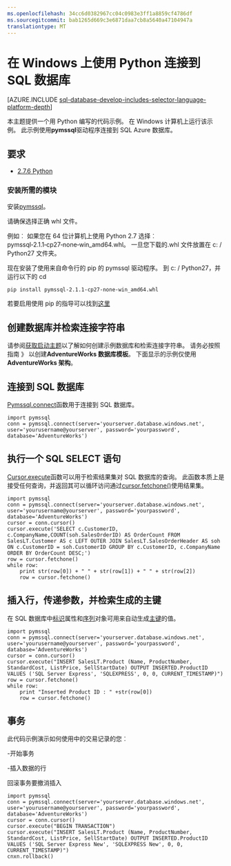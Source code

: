 ```yaml
---
ms.openlocfilehash: 34cc6d0382967cc04c0983e3ff1a8859cf4786df
ms.sourcegitcommit: bab1265d669c3e6871daa7cb8a5640a47104947a
translationtype: MT
---
```

<properties 
    pageTitle="在 Windows 上使用 Python 连接到 SQL 数据库" 
    description="介绍可用于从 Windows 客户端连接到 SQL Azure 数据库的 Python 代码示例。 此示例使用 pymssql 驱动程序。"
    services="sql-database" 
    documentationCenter="" 
    authors="meet-bhagdev" 
    manager="jeffreyg" 
    editor=""/>


<tags 
    ms.service="sql-database" 
    ms.workload="data-management" 
    ms.tgt_pltfrm="na" 
    ms.devlang="python" 
    ms.topic="article" 
    ms.date="07/20/2015" 
    ms.author="mebha"/>


# 在 Windows 上使用 Python 连接到 SQL 数据库


[AZURE.INCLUDE [sql-database-develop-includes-selector-language-platform-depth](../../includes/sql-database-develop-includes-selector-language-platform-depth.md)]


本主题提供一个用 Python 编写的代码示例。 在 Windows 计算机上运行该示例。 此示例使用**pymssql**驱动程序连接到 SQL Azure 数据库。


## 要求


- [2.7.6 Python](https://www.python.org/download/releases/2.7.6/)


### 安装所需的模块


安装[pymssql](http://www.lfd.uci.edu/~gohlke/pythonlibs/#pymssql)。 

请确保选择正确 whl 文件。

例如︰ 如果您在 64 位计算机上使用 Python 2.7 选择︰ pymssql‑2.1.1‑cp27‑none‑win_amd64.whl。
一旦您下载的.whl 文件放置在 c: / Python27 文件夹。

现在安装了使用来自命令行的 pip 的 pymssql 驱动程序。 到 c: / Python27，并运行以下的 cd
    
    pip install pymssql‑2.1.1‑cp27‑none‑win_amd64.whl

若要启用使用 pip 的指导可以找到[这里](http://stackoverflow.com/questions/4750806/how-to-install-pip-on-windows)


## 创建数据库并检索连接字符串


请参阅[获取启动主题](sql-database-get-started.md)以了解如何创建示例数据库和检索连接字符串。 请务必按照指南 》 以创建**AdventureWorks 数据库模板**。 下面显示的示例仅使用**AdventureWorks 架构**。 


## 连接到 SQL 数据库


[Pymssql.connect](http://pymssql.org/en/latest/ref/pymssql.html)函数用于连接到 SQL 数据库。

    import pymssql
    conn = pymssql.connect(server='yourserver.database.windows.net', user='yourusername@yourserver', password='yourpassword', database='AdventureWorks')


## 执行一个 SQL SELECT 语句

[Cursor.execute](http://pymssql.org/en/latest/ref/pymssql.html#pymssql.Cursor.execute)函数可以用于检索结果集对 SQL 数据库的查询。 此函数本质上是接受任何查询，并返回其可以循环访问通过[cursor.fetchone()](http://pymssql.org/en/latest/ref/pymssql.html#pymssql.Cursor.fetchone)使用结果集。


    import pymssql
    conn = pymssql.connect(server='yourserver.database.windows.net', user='yourusername@yourserver', password='yourpassword', database='AdventureWorks')
    cursor = conn.cursor()
    cursor.execute('SELECT c.CustomerID, c.CompanyName,COUNT(soh.SalesOrderID) AS OrderCount FROM SalesLT.Customer AS c LEFT OUTER JOIN SalesLT.SalesOrderHeader AS soh ON c.CustomerID = soh.CustomerID GROUP BY c.CustomerID, c.CompanyName ORDER BY OrderCount DESC;')
    row = cursor.fetchone()
    while row:
        print str(row[0]) + " " + str(row[1]) + " " + str(row[2])   
        row = cursor.fetchone()


## 插入行，传递参数，并检索生成的主键

在 SQL 数据库中[标识](https://msdn.microsoft.com/library/ms186775.aspx)属性和[序列](https://msdn.microsoft.com/library/ff878058.aspx)对象可用来自动生成[主键](https://msdn.microsoft.com/library/ms179610.aspx)的值。 


    import pymssql
    conn = pymssql.connect(server='yourserver.database.windows.net', user='yourusername@yourserver', password='yourpassword', database='AdventureWorks')
    cursor = conn.cursor()
    cursor.execute("INSERT SalesLT.Product (Name, ProductNumber, StandardCost, ListPrice, SellStartDate) OUTPUT INSERTED.ProductID VALUES ('SQL Server Express', 'SQLEXPRESS', 0, 0, CURRENT_TIMESTAMP)")
    row = cursor.fetchone()
    while row:
        print "Inserted Product ID : " +str(row[0])
        row = cursor.fetchone()


## 事务


此代码示例演示如何使用中的交易记录的您︰


-开始事务

-插入数据的行

回滚事务要撤消插入


    import pymssql
    conn = pymssql.connect(server='yourserver.database.windows.net', user='yourusername@yourserver', password='yourpassword', database='AdventureWorks')
    cursor = conn.cursor()
    cursor.execute("BEGIN TRANSACTION")
    cursor.execute("INSERT SalesLT.Product (Name, ProductNumber, StandardCost, ListPrice, SellStartDate) OUTPUT INSERTED.ProductID VALUES ('SQL Server Express New', 'SQLEXPRESS New', 0, 0, CURRENT_TIMESTAMP)")
    cnxn.rollback()

 
